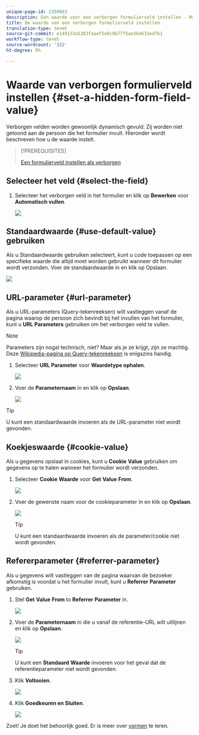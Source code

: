 ```yaml
---
unique-page-id: 2359663
description: Een waarde voor een verborgen formulierveld instellen - Marketo Docs - Productdocumentatie
title: De waarde van een verborgen formulierveld instellen
translation-type: tm+mt
source-git-commit: e149133a5383faaef5e9c9b7775ae36e633ed7b1
workflow-type: tm+mt
source-wordcount: '322'
ht-degree: 0%

---
```



# Waarde van verborgen formulierveld instellen {#set-a-hidden-form-field-value}

Verborgen velden worden gewoonlijk dynamisch gevuld. Zij worden niet getoond aan de persoon die het formulier invult. Hieronder wordt beschreven hoe u de waarde instelt.

>[!PREREQUISITES]
>
>[Een formulierveld instellen als verborgen](set-a-form-field-as-hidden.md)

## Selecteer het veld {#select-the-field}

1. Selecteer het verborgen veld in het formulier en klik op **Bewerken** voor **Automatisch vullen**.

   ![](assets/autofill.png)

## Standaardwaarde {#use-default-value} gebruiken

Als u Standaardwaarde gebruiken selecteert, kunt u code toepassen op een specifieke waarde die altijd moet worden gebruikt wanneer dit formulier wordt verzonden. Voer de standaardwaarde in en klik op Opslaan.

![](assets/image2014-9-15-13-3a5-3a27.png)

## URL-parameter {#url-parameter}

Als u URL-parameters (Query-tekenreeksen) wilt vastleggen vanaf de pagina waarop de persoon zich bevindt bij het invullen van het formulier, kunt u **URL** **Parameters** gebruiken om het verborgen veld te vullen.

>[!NOTE]
>
>Parameters zijn nogal technisch, niet? Maar als je ze krijgt, zijn ze machtig. Deze [Wikipedia-pagina op Query-tekenreeksen](http://en.wikipedia.org/wiki/Query_string) is enigszins handig.

1. Selecteer **URL Parameter** voor **Waardetype ophalen**.

   ![](assets/image2014-9-15-13-3a6-3a48.png)

1. Voer de **Parameternaam** in en klik op **Opslaan**.

   ![](assets/image2014-9-15-13-3a7-3a35.png)

>[!TIP]
>
>U kunt een standaardwaarde invoeren als de URL-parameter niet wordt gevonden.

## Koekjeswaarde {#cookie-value}

Als u gegevens opslaat in cookies, kunt u **Cookie** **Value** gebruiken om gegevens op te halen wanneer het formulier wordt verzonden.

1. Selecteer **Cookie** **Waarde** voor **Get** **Value** **From**.

   ![](assets/image2014-9-15-13-3a8-3a21.png)

1. Voer de gewenste naam voor de cookieparameter in en klik op **Opslaan**.

   ![](assets/image2014-9-15-13-3a8-3a43.png)

   >[!TIP]
   >
   >U kunt een standaardwaarde invoeren als de parameter/cookie niet wordt gevonden.

## Refererparameter {#referrer-parameter}

Als u gegevens wilt vastleggen van de pagina waarvan de bezoeker afkomstig is voordat u het formulier invult, kunt u **Referrer** **Parameter** gebruiken.

1. Stel **Get** **Value** **From** to **Referrer** **Parameter** in.

   ![](assets/image2014-9-15-13-3a9-3a31.png)

1. Voer de **Parameternaam** in die u vanaf de referentie-URL wilt uitlijnen en klik op **Opslaan**.

   ![](assets/image2014-9-15-13-3a9-3a56.png)

   >[!TIP]
   >
   >U kunt een **Standaard** **Waarde** invoeren voor het geval dat de referentieparameter niet wordt gevonden.

1. Klik **Voltooien**.

   ![](assets/image2014-9-15-13-3a10-3a26.png)

1. Klik **Goedkeuren en Sluiten**.

   ![](assets/image2014-9-15-13-3a10-3a43.png)

Zoet! Je doet het behoorlijk goed. Er is meer over [vormen](http://docs.marketo.com/display/docs/forms) te leren.
